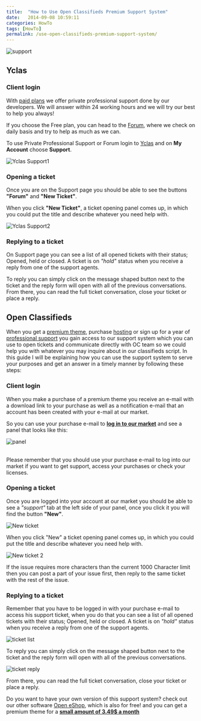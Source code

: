 ```yaml
---
title:  "How to Use Open Classifieds Premium Support System"
date:   2014-09-08 10:59:11
categories: HowTo
tags: [HowTo]
permalink: /use-open-classifieds-premium-support-system/
---
```

![support](//open-classifieds.com/wp-content/uploads/2014/09/1280x853xsupport2.jpg.pagespeed.ic.vp1LU3b4pa.jpg)

## Yclas

### Client login

With [paid plans](https://yclas.com/pricing.html) we offer private professional support done by our developers. We will answer within 24 working hours and we will try our best to help you always!

If you choose the Free plan, you can head to the [Forum](https://yclas.com/forum), where we check on daily basis and try to help as much as we can.

To use Private Professional Support or Forum login to [Yclas](https://yclas.com/panel/auth/login) and on **My Account** choose **Support**.

![Yclas Support1](//docs.yclas.com/images/yclas-support.png)

### Opening a ticket

Once you are on the Support page you should be able to see the buttons **"Forum"** and **"New Ticket"**.

When you click **"New Ticket"**, a ticket opening panel comes up, in which you could put the title and describe whatever you need help with.

![Yclas Support2](//docs.yclas.com/images/yclas-support1.png)

### Replying to a ticket

On Support page you can see a list of all opened tickets with their status; Opened, held or closed. A ticket is on _"hold"_ status when you receive a reply from one of the support agents.

To reply you can simply click on the message shaped button next to the ticket and the reply form will open with all of the previous conversations. From there, you can read the full ticket conversation, close your ticket or place a reply.


## Open Classifieds

When you get a [premium theme](http://market.open-classifieds.com/themes/), purchase [hosting](http://open-classifieds.com/hosting/) or sign up for a year of [professional support](http://market.open-classifieds.com/services/support-pack.html) you gain access to our support system which you can use to open tickets and communicate directly with OC team so we could help you with whatever you may inquire about in our classifieds script. In this guide I will be explaining how you can use the support system to serve your purposes and get an answer in a timely manner by following these steps:

### Client login

When you make a purchase of a premium theme you receive an e-mail with a download link to your purchase as well as a notification e-mail that an account has been created with your e-mail at our market.

So you can use your purchase e-mail to **[log in to our market](http://market.open-classifieds.com/oc-panel/auth/login)** and see a panel that looks like this:

![panel](//open-eshop.com/wp-content/uploads/2014/09/OE-panel-1024x184.png)

<br>
Please remember that you should use your purchase e-mail to log into our market if you want to get support, access your purchases or check your licenses.

### Opening a ticket

Once you are logged into your account at our market you should be able to see a _"support"_ tab at the left side of your panel, once you click it you will find the button **"New"**.

![New ticket](//open-eshop.com/wp-content/uploads/2014/09/New-ticket1-1024x224.png)

When you click "New" a ticket opening panel comes up, in which you could put the title and describe whatever you need help with.

![New ticket 2](//open-eshop.com/wp-content/uploads/2014/09/New-ticket2-1024x503.png)

If the issue requires more characters than the current 1000 Character limit then you can post a part of your issue first, then reply to the same ticket with the rest of the issue.

### Replying to a ticket

Remember that you have to be logged in with your purchase e-mail to access his support ticket, when you do that you can see a list of all opened tickets with their status; Opened, held or closed. A ticket is on _"hold"_ status when you receive a reply from one of the support agents.

![ticket list](//open-eshop.com/wp-content/uploads/2014/09/Hold-ticket-1024x260.png)

To reply you can simply click on the message shaped button next to the ticket and the reply form will open with all of the previous conversations.

![ticket reply](//open-eshop.com/wp-content/uploads/2014/09/reply-to-ticket-1024x531.png)

From there, you can read the full ticket conversation, close your ticket or place a reply.

Do you want to have your own version of this support system? check out our other software [Open eShop](http://open-eshop.com/), which is also for free! and you can get a premium theme for a **[small amount of 3.49$ a month](http://open-eshop.com/hosting/)**

